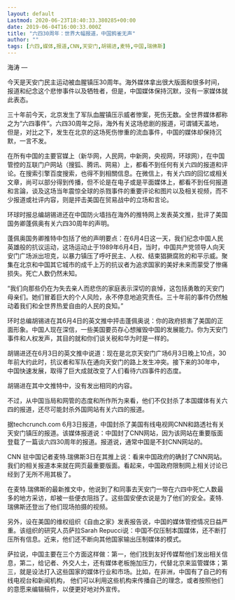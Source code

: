 ```yaml
---
layout: default
Lastmod: 2020-06-23T18:40:33.380285+00:00
date: 2019-06-04T16:00:33.000Z
title: "六四30周年：世界大幅报道，中国鸦雀无声"
author: ""
tags: [六四,媒体,报道,CNN,天安门,胡锡进,麦特,中国,瑞佛斯]
---
```


海涛 — 

今天是天安门民主运动被血腥镇压30周年。海外媒体拿出很大版面和很多时间，报道和纪念这个悲惨事件以及牺牲者，但是，中国媒体保持沉默，没有一家媒体就此表态。

三十年前今天，北京发生了军队血腥镇压示威者惨案，死伤无数。全世界媒体都称之为“六四事件”。六四30周年之际，海外有关这场悲剧的报道，可谓铺天盖地，但是，对比之下，发生在北京的这场死伤惨重的流血事件，中国的媒体却保持沉默，一言不发。

在所有中国的主要官媒上（新华网，人民网，中新网，央视网，环球网），在中国管控的互联门户网站（搜狐、腾讯、网易）上，都看不到任何有关六四的报道和评论。在搜索引擎百度搜索，也得不到相關信息。在微信上，有关六四的回忆或相关文章，尚可以部分得到传播，但不论是在电子或是平面媒体上，都看不到任何报道和言論，谈及这场当年震惊全球的杀戮事件的重要评论和图片以及相关视频，而不少报道或社评内容，则是抨击美国在贸易战中的立场和言论。

环球时报总编胡锡进还在中国防火墙挡在海外的推特网上发表英文推，批评了美国国务卿蓬佩奥有关六四30周年的声明。

蓬佩奥国务卿推特中包括了他的声明要点：在6月4日这一天，我们纪念中国人民英雄般的抗议运动，这场运动止于1989年6月4日，当时，中国共产党领导人向天安门广场派出坦克，以暴力镇压了呼吁民主、人权、结束猖獗腐败的和平示威。聚集在北京和中国其它城市的成千上万的抗议者为追求国家的美好未来而蒙受了惨痛损失。死亡人数仍然未知。

“我们向那些仍在为失去亲人而悲伤的家庭表示深切的哀悼，这包括勇敢的天安门母亲们。她们冒着巨大的个人风险，永不停息地追究责任。三十年前的事件仍然触动着我们和全世界热爱自由的人民的良知。”

环时总编胡锡进在其6月4日的英文推中抨击蓬佩奥说：你的政府损害了美国的正面形象。中国人现在深信，一些美国要员存心想摧毁中国的发展能力。你为天安门事件和人权发声，其目的就和你们谈关税和华为时是一样的。

胡锡进还在6月3日的英文推中说道：现在是北京天安门广场6月3日晚上10点，30年前大约此时，抗议者和军队在通向天安门的路上发生冲突。接下来的30年中，中国快速发展，取得了巨大成就改变了人们看待六四事件的态度。

胡锡进在其中文推特中，没有发出相同的内容。

不过，从中国当局和网管的态度和所作所为来看，他们不仅封杀了本国媒体有关六四的报道，还尽可能封杀外国网站有关六四的报道。

据techcrunch.com 6月3日报道，中国封杀了美国有线电视网CNN和路透社有关天安门镇压的报道。该媒体报道说：中国封了CNN网站，因为该网站在重要版面登载了一篇谈六四30周年的报道。报道说，通常中国是不封CNN网站的。

CNN 驻中国记者麦特.瑞佛斯3日在其推上说：看来中国政府的确封了CNN网站。我们的相关报道本来就在网页最重要版面。看起来，中国政府限制网上相关讨论已经到了无所不用其极了。

在麦特.瑞佛斯的最新推文中，他说到了和同事去天安门一带在六四中死亡人数最多的地方采访，却被一些便衣阻挡了。这些国安便衣说是为了他们的安全。麦特.瑞佛斯还登出了他们现场拍摄的视频。

另外，设在美国的维权组织《自由之家》发表报告说，中国的媒体管控情况日益严重。该组织的研究人员萨拉Sarah Repucci说：中国不仅压制本国媒体，还不断打压所有信息。近来，他们还不断向其他国家输出压制媒体的模式。

萨拉说，中国主要在三个方面这样做：第一，他们找到友好传媒帮他们发出相关信息，第二，给记者、外交人士，还有媒体老板施加压力，代替北京来监管媒体；第三，就是设法打入这些国家的媒体行业和市场。比如，在非洲，中国有了自己的有线电视台和新闻机构， 他们可以利用这些机构来传播自己的理念，或者按照他们的意愿来编辑稿件，以便更好地对外宣传。

